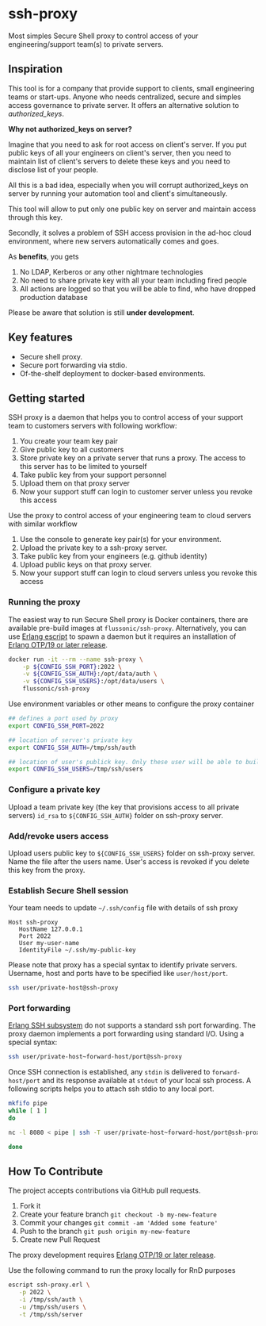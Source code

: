 # ssh-proxy

Most simples Secure Shell proxy to control access of your engineering/support team(s) to private servers.


## Inspiration

This tool is for a company that provide support to clients, small engineering teams or start-ups. Anyone who needs centralized, secure and simples access governance to private server. It offers an alternative solution to *authorized_keys*.

**Why not authorized_keys on server?**

Imagine that you need to ask for root access on client's server. If you put public keys of all your engineers on client's server, then you need to maintain list of client's servers to delete these keys and you need to disclose list of your people.

All this is a bad idea, especially when you will corrupt authorized_keys on server by running your automation tool and client's simultaneously.

This tool will allow to put only one public key on server and maintain access through this key.

Secondly, it solves a problem of SSH access provision in the ad-hoc cloud environment, where new servers automatically comes and goes. 

As **benefits**, you gets

1. No LDAP, Kerberos or any other nightmare technologies
2. No need to share private key with all your team including fired people
3. All actions are logged so that you will be able to find, who have dropped production database

Please be aware that solution is still **under development**.


## Key features

* Secure shell proxy.
* Secure port forwarding via stdio.
* Of-the-shelf deployment to docker-based environments. 


## Getting started

SSH proxy is a daemon that helps you to control access of your support team to customers servers with following workflow:

1. You create your team key pair
2. Give public key to all customers
3. Store private key on a private server that runs a proxy. The access to this server has to be limited to yourself
4. Take public key from your support personnel
5. Upload them on that proxy server
6. Now your support stuff can login to customer server unless you revoke this access

Use the proxy to control access of your engineering team to cloud servers with similar workflow

1. Use the console to generate key pair(s) for your environment.
2. Upload the private key to a ssh-proxy server.
3. Take public key from your engineers (e.g. github identity)
4. Upload public keys on that proxy server.
5. Now your support stuff can login to cloud servers unless you revoke this access

### Running the proxy

The easiest way to run Secure Shell proxy is Docker containers, there are available pre-build images at `flussonic/ssh-proxy`. Alternatively, you can use [Erlang escript](http://erlang.org/doc/man/escript.html) to spawn a daemon but it requires an installation of [Erlang OTP/19 or later release](http://www.erlang.org).

```bash
docker run -it --rm --name ssh-proxy \
    -p ${CONFIG_SSH_PORT}:2022 \
    -v ${CONFIG_SSH_AUTH}:/opt/data/auth \
    -v ${CONFIG_SSH_USERS}:/opt/data/users \
    flussonic/ssh-proxy
```

Use environment variables or other means to configure the proxy container

```bash
## defines a port used by proxy
export CONFIG_SSH_PORT=2022

## location of server's private key
export CONFIG_SSH_AUTH=/tmp/ssh/auth

## location of user's publick key. Only these user will be able to build a tunnel
export CONFIG_SSH_USERS=/tmp/ssh/users
```

### Configure a private key

Upload a team private key (the key that provisions access to all private servers) `id_rsa` to `${CONFIG_SSH_AUTH}` folder on ssh-proxy server.


### Add/revoke users access

Upload users public key to `${CONFIG_SSH_USERS}` folder on ssh-proxy server. Name the file after the users name. User's access is revoked if you delete this key from the proxy.


### Establish Secure Shell session

Your team needs to update `~/.ssh/config` file with details of ssh proxy

```
Host ssh-proxy
   HostName 127.0.0.1
   Port 2022
   User my-user-name
   IdentityFile ~/.ssh/my-public-key
```

Please note that proxy has a special syntax to identify private servers. Username, host and ports have to be specified like `user/host/port`.

```bash
ssh user/private-host@ssh-proxy
```


### Port forwarding

[Erlang SSH subsystem](http://erlang.org/pipermail/erlang-questions/2018-January/094706.html) do not supports a standard ssh port forwarding. The proxy daemon implements a port forwarding using standard I/O. Using a special syntax:

```bash
ssh user/private-host~forward-host/port@ssh-proxy
```

Once SSH connection is established, any `stdin` is delivered to `forward-host/port` and its response available at `stdout` of your local ssh process. A following scripts helps you to attach ssh stdio to any local port.

```bash
mkfifo pipe
while [ 1 ]
do

nc -l 8080 < pipe | ssh -T user/private-host~forward-host/port@ssh-proxy | tee pipe > /dev/null

done
```

## How To Contribute

The project accepts contributions via GitHub pull requests.

1. Fork it
2. Create your feature branch `git checkout -b my-new-feature`
3. Commit your changes `git commit -am 'Added some feature'`
4. Push to the branch `git push origin my-new-feature`
5. Create new Pull Request

The proxy development requires [Erlang OTP/19 or later release](http://www.erlang.org).

Use the following command to run the proxy locally for RnD purposes

```bash
escript ssh-proxy.erl \
   -p 2022 \
   -i /tmp/ssh/auth \
   -u /tmp/ssh/users \
   -t /tmp/ssh/server
```

